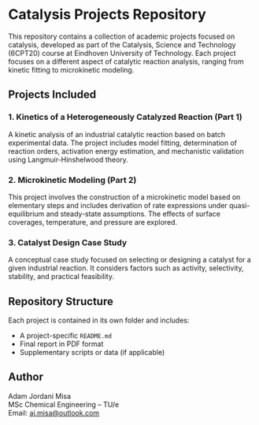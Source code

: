 # Catalysis Projects Repository

This repository contains a collection of academic projects focused on catalysis, developed as part of the Catalysis, Science and Technology (6CPT20) course at Eindhoven University of Technology. Each project focuses on a different aspect of catalytic reaction analysis, ranging from kinetic fitting to microkinetic modeling.

## Projects Included

### 1. Kinetics of a Heterogeneously Catalyzed Reaction (Part 1)
A kinetic analysis of an industrial catalytic reaction based on batch experimental data. The project includes model fitting, determination of reaction orders, activation energy estimation, and mechanistic validation using Langmuir-Hinshelwood theory.

### 2. Microkinetic Modeling (Part 2)
This project involves the construction of a microkinetic model based on elementary steps and includes derivation of rate expressions under quasi-equilibrium and steady-state assumptions. The effects of surface coverages, temperature, and pressure are explored.

### 3. Catalyst Design Case Study
A conceptual case study focused on selecting or designing a catalyst for a given industrial reaction. It considers factors such as activity, selectivity, stability, and practical feasibility.

## Repository Structure

Each project is contained in its own folder and includes:
- A project-specific `README.md`
- Final report in PDF format
- Supplementary scripts or data (if applicable)

## Author

Adam Jordani Misa  
MSc Chemical Engineering – TU/e  
Email: aj.misa@outlook.com  
